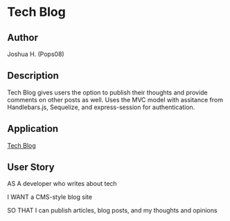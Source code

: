 # Tech Blog 

## Author

Joshua H. (Pops08)

## Description

Tech Blog gives users the option to publish their thoughts and provide comments on other posts as well. Uses the MVC model with assitance from Handlebars.js, Sequelize, and express-session for authentication.

## Application 

[Tech Blog](https://young-beyond-29461.herokuapp.com/)


## User Story 
AS A developer who writes about tech

I WANT a CMS-style blog site

SO THAT I can publish articles, blog posts, and my thoughts and opinions

